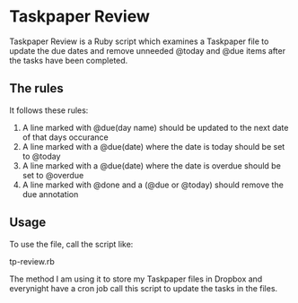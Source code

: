Taskpaper Review
================

Taskpaper Review is a Ruby script which examines a Taskpaper file to update the due dates
and remove unneeded @today and @due items after the tasks have been completed.

The rules
---------

It follows these rules:

  1. A line marked with @due(day name) should be updated to the next date of
     that days occurance
  2. A line marked with a @due(date) where the date is today should be set to
     @today
  3. A line marked with a @due(date) where the date is overdue should be set to
     @overdue
  4. A line marked with @done and a (@due or @today) should remove the due
     annotation

Usage
-----

To use the file, call the script like:

  tp-review.rb <taskpaper-file>

The method I am using it to store my Taskpaper files in Dropbox and everynight
have a cron job call this script to update the tasks in the files.

